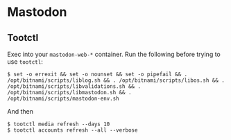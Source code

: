# Mastodon

## Tootctl
Exec into your `mastodon-web-*` container. Run the following before trying to use `tootctl`:

```shell
$ set -o errexit && set -o nounset && set -o pipefail && . /opt/bitnami/scripts/liblog.sh && . /opt/bitnami/scripts/libos.sh && . /opt/bitnami/scripts/libvalidations.sh && . /opt/bitnami/scripts/libmastodon.sh && . /opt/bitnami/scripts/mastodon-env.sh
```

And then

```shell
$ tootctl media refresh --days 10
$ tootctl accounts refresh --all --verbose
```
